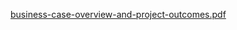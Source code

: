 
[business-case-overview-and-project-outcomes.pdf](https://github.com/user-attachments/files/19019996/business-case-overview-and-project-outcomes.pdf)
